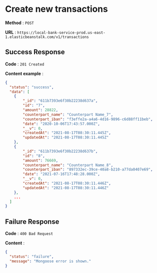 # Create new transactions

**Method** : `POST`

**URL** : `https://local-bank-service-prod.us-east-1.elasticbeanstalk.com/v1/transactions`

## Success Response

**Code** : `201 Created`

**Content example** :
```json
{
  "status": "success",
  "data": [
    {
        "_id": "611b7393e6f30b22238d637a",
        "id": "7",
        "amount": 28822,
        "counterpart_name": "Counterpart Name_7",
        "counterpart_iban": "f3effe2a-a4a6-4d16-9896-c6d88ff11beb",
        "date": "2020-10-06T17:43:57.000Z",
        "__v": 0,
        "createdAt": "2021-08-17T08:30:11.445Z",
        "updatedAt": "2021-08-17T08:30:11.445Z"
    },
    {
        "_id": "611b7393e6f30b22238d637b",
        "id": "8",
        "amount": 76669,
        "counterpart_name": "Counterpart Name_8",
        "counterpart_iban": "897332ec-39ce-40a8-b210-a77da0407e69",
        "date": "2021-07-16T17:48:28.000Z",
        "__v": 0,
        "createdAt": "2021-08-17T08:30:11.446Z",
        "updatedAt": "2021-08-17T08:30:11.446Z"
    },
    ...
  ]
}
```

## Failure Response

**Code** : `400 Bad Request`

**Content** :
```json
{
  "status": "failure",
  "message": "Mongoose error is shown."
}
```
